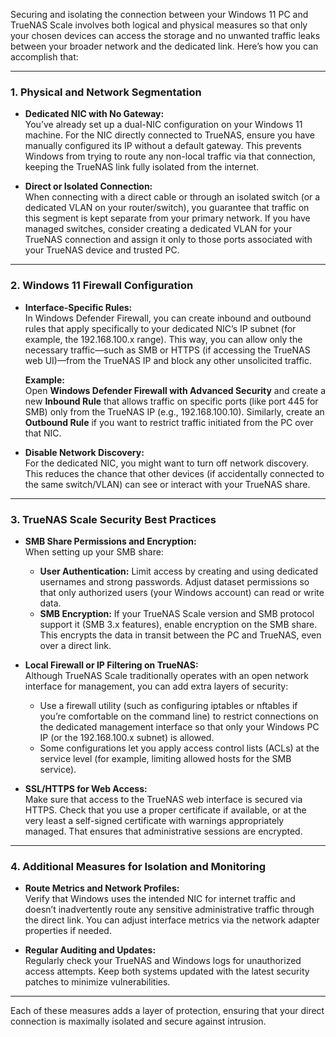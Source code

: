 Securing and isolating the connection between your Windows 11 PC and TrueNAS Scale involves both logical and physical measures so that only your chosen devices can access the storage and no unwanted traffic leaks between your broader network and the dedicated link. Here’s how you can accomplish that:

---

### 1. **Physical and Network Segmentation**

- **Dedicated NIC with No Gateway:**  
  You’ve already set up a dual-NIC configuration on your Windows 11 machine. For the NIC directly connected to TrueNAS, ensure you have manually configured its IP without a default gateway. This prevents Windows from trying to route any non-local traffic via that connection, keeping the TrueNAS link fully isolated from the internet.

- **Direct or Isolated Connection:**  
  When connecting with a direct cable or through an isolated switch (or a dedicated VLAN on your router/switch), you guarantee that traffic on this segment is kept separate from your primary network. If you have managed switches, consider creating a dedicated VLAN for your TrueNAS connection and assign it only to those ports associated with your TrueNAS device and trusted PC.

---

### 2. **Windows 11 Firewall Configuration**

- **Interface-Specific Rules:**  
  In Windows Defender Firewall, you can create inbound and outbound rules that apply specifically to your dedicated NIC’s IP subnet (for example, the 192.168.100.x range). This way, you can allow only the necessary traffic—such as SMB or HTTPS (if accessing the TrueNAS web UI)—from the TrueNAS IP and block any other unsolicited traffic.
  
  **Example:**  
  Open **Windows Defender Firewall with Advanced Security** and create a new **Inbound Rule** that allows traffic on specific ports (like port 445 for SMB) only from the TrueNAS IP (e.g., 192.168.100.10). Similarly, create an **Outbound Rule** if you want to restrict traffic initiated from the PC over that NIC.

- **Disable Network Discovery:**  
  For the dedicated NIC, you might want to turn off network discovery. This reduces the chance that other devices (if accidentally connected to the same switch/VLAN) can see or interact with your TrueNAS share.

---

### 3. **TrueNAS Scale Security Best Practices**

- **SMB Share Permissions and Encryption:**  
  When setting up your SMB share:
  - **User Authentication:** Limit access by creating and using dedicated usernames and strong passwords. Adjust dataset permissions so that only authorized users (your Windows account) can read or write data.
  - **SMB Encryption:** If your TrueNAS Scale version and SMB protocol support it (SMB 3.x features), enable encryption on the SMB share. This encrypts the data in transit between the PC and TrueNAS, even over a direct link.

- **Local Firewall or IP Filtering on TrueNAS:**  
  Although TrueNAS Scale traditionally operates with an open network interface for management, you can add extra layers of security:
  - Use a firewall utility (such as configuring iptables or nftables if you’re comfortable on the command line) to restrict connections on the dedicated management interface so that only your Windows PC IP (or the 192.168.100.x subnet) is allowed.
  - Some configurations let you apply access control lists (ACLs) at the service level (for example, limiting allowed hosts for the SMB service).

- **SSL/HTTPS for Web Access:**  
  Make sure that access to the TrueNAS web interface is secured via HTTPS. Check that you use a proper certificate if available, or at the very least a self-signed certificate with warnings appropriately managed. That ensures that administrative sessions are encrypted.

---

### 4. **Additional Measures for Isolation and Monitoring**

- **Route Metrics and Network Profiles:**  
  Verify that Windows uses the intended NIC for internet traffic and doesn’t inadvertently route any sensitive administrative traffic through the direct link. You can adjust interface metrics via the network adapter properties if needed.

- **Regular Auditing and Updates:**  
  Regularly check your TrueNAS and Windows logs for unauthorized access attempts. Keep both systems updated with the latest security patches to minimize vulnerabilities.

---

Each of these measures adds a layer of protection, ensuring that your direct connection is maximally isolated and secure against intrusion. 